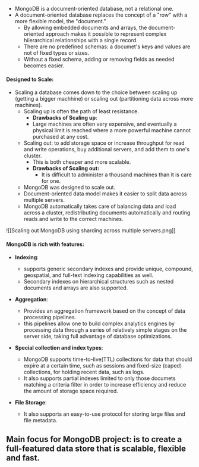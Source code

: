 - MongoDB is a document-oriented database, not a relational one.
- A document-oriented database replaces the concept of a "row" with a more flexible model, the "document." 
	- By  allowing embedded documents and arrays, the document-oriented approach makes it possible to represent complex hiierarchical relationships with a single record.
	- There are no predefined schemas: a documet's keys and values are not of fixed types or sizes.
	- Without a fixed schema, adding or removing fields as needed becomes easier.

#### Designed to Scale:
- Scaling a database comes down to the choice between scaling up (getting a bigger machhine) or scaling out (partitioning data across more machines).
	- Scaling up is often the path of least resistance.
		- __Drawbacks of Scaling up__: 
		- Large machines are often very expensive, and eventually a physical limit is reached where a more powerful machine cannot purchased at any cost.
	- Scaling out: to add storage space or increase throughput for read and write operations, buy additional servers, and add them to one's cluster.
		- This is both cheaper and more scalable.
		- __Drawbacks of Scaling out:__
			- It is difficult to administer a thousand machines than it is care for one.
	- MongoDB was designed to scale out.
	- Document-oriented data model makes it easier to split data across multiple servers.
	- MongoDB automatically takes care of balancing data and load across a cluster, redistributing documents automatically and routing reads and write to the correct machines.

![[Scaling out MongoDB using sharding across multiple servers.png]]

#### MongoDB is rich with features:
- __Indexing__:
	- supports generic secondary indexes and provide unique, compound, geospatial, and full-text indexing capabilities as well.
	- Secondary indexes on hierarchical structures such as nested documents and arrays are also supported. 

- __Aggregation__:
	- Provides an aggregation framework based on the concept of data processing pipelines.
	- this pipelines allow one to build complex analytics engines by processing data through a series of relatively simple stages on the server side, taking full advantage of database optimizations.

- __Special collection and index types__:
	- MongoDB supports time-to-live(TTL) collections for data that should expire at a certain time, such as sessions and fixed-size (caped) collections, for holding recent data, such as logs.
	- It also supports partial indexes limited to only those documets matching a criteria filter in order to increase efficiency and reduce the amount of storage space required.

- __File Storage__:
	- It also supports an easy-to-use protocol for storing large files and file metadata.


## Main focus for MongoDB project: is to create a full-featured data store that is scalable, flexible and fast.